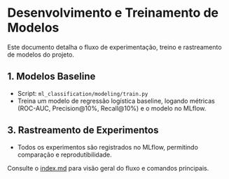 # Desenvolvimento e Treinamento de Modelos

Este documento detalha o fluxo de experimentação, treino e rastreamento de modelos do projeto.

## 1. Modelos Baseline
- Script: `ml_classification/modeling/train.py`
- Treina um modelo de regressão logística baseline, logando métricas (ROC-AUC, Precision@10%, Recall@10%) e o modelo no MLflow.


## 3. Rastreamento de Experimentos
- Todos os experimentos são registrados no MLflow, permitindo comparação e reprodutibilidade.

Consulte o [index.md](index.md) para visão geral do fluxo e comandos principais.
